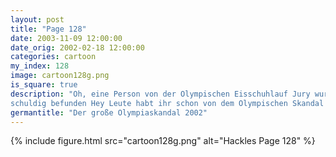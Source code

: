 ```yaml
---
layout: post
title: "Page 128"
date: 2003-11-09 12:00:00
date_orig: 2002-02-18 12:00:00
categories: cartoon
my_index: 128
image: cartoon128g.png
is_square: true
description: "Oh, eine Person von der Olympischen Eisschuhlauf Jury wurde wegen Korruption
schuldig befunden Hey Leute habt ihr schon von dem Olympischen Skandal gehoert Ja Ich kann es nicht glauben sie haben das 802.11 wireless protokoll nicht genommen haben, mit dem Grund dass es unsicher ist Mit einr 128 bit verschlüsselung ist es sicher wie ein cat5 netzwerk skandalös was Hazel hackles Preston"
germantitle: "Der große Olympiaskandal 2002"
---
```


{% include figure.html src="cartoon128g.png" alt="Hackles Page 128"  %}

